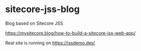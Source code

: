 # sitecore-jss-blog
Blog based on Sitecore JSS

https://mysitecore.blog/how-to-build-a-sitecore-jss-web-app/

Real site is running on https://jssdemo.dev/
